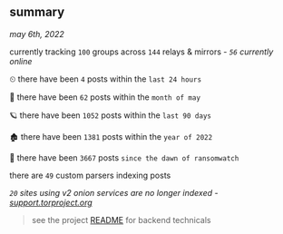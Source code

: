
## summary
_may 6th, 2022_

currently tracking `100` groups across `144` relays & mirrors - _`56` currently online_

⏲ there have been `4` posts within the `last 24 hours`

🦈 there have been `62` posts within the `month of may`

🪐 there have been `1052` posts within the `last 90 days`

🏚 there have been `1381` posts within the `year of 2022`

🦕 there have been `3667` posts `since the dawn of ransomwatch`

there are `49` custom parsers indexing posts

_`20` sites using v2 onion services are no longer indexed - [support.torproject.org](https://support.torproject.org/onionservices/v2-deprecation/)_

> see the project [README](https://github.com/thetanz/ransomwatch#ransomwatch--) for backend technicals
